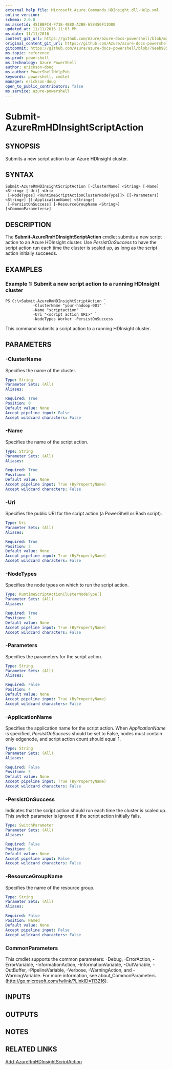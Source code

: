 ```yaml
---
external help file: Microsoft.Azure.Commands.HDInsight.dll-Help.xml
online version: 
schema: 2.0.0
ms.assetid: 451BBFC4-F71E-4B8D-A2BE-658450F11D80
updated_at: 11/11/2016 11:03 PM
ms.date: 11/11/2016
content_git_url: https://github.com/Azure/azure-docs-powershell/blob/master/azureps-cmdlets-docs/ResourceManager/AzureRM.HDInsight/v2.2.0/Submit-AzureRmHDInsightScriptAction.md
original_content_git_url: https://github.com/Azure/azure-docs-powershell/blob/master/azureps-cmdlets-docs/ResourceManager/AzureRM.HDInsight/v2.2.0/Submit-AzureRmHDInsightScriptAction.md
gitcommit: https://github.com/Azure/azure-docs-powershell/blob/79eeb985ea480979357fb4695832a0c3d29a48bf/azureps-cmdlets-docs/ResourceManager/AzureRM.HDInsight/v2.2.0/Submit-AzureRmHDInsightScriptAction.md
ms.topic: reference
ms.prod: powershell
ms.technology: Azure PowerShell
author: erickson-doug
ms.author: PowerShellHelpPub
keywords: powershell, cmdlet
manager: erickson-doug
open_to_public_contributors: false
ms.service: azure-powershell
---
```


# Submit-AzureRmHDInsightScriptAction

## SYNOPSIS
Submits a new script action to an Azure HDInsight cluster.

## SYNTAX

```
Submit-AzureRmHDInsightScriptAction [-ClusterName] <String> [-Name] <String> [-Uri] <Uri>
 [-NodeTypes] <RuntimeScriptActionClusterNodeType[]> [[-Parameters] <String>] [[-ApplicationName] <String>]
 [-PersistOnSuccess] [-ResourceGroupName <String>] [<CommonParameters>]
```

## DESCRIPTION
The **Submit-AzureRmHDInsightScriptAction** cmdlet submits a new script action to an Azure HDInsight cluster.
Use *PersistOnSuccess* to have the script action run each time the cluster is scaled up, as long as the script action initially succeeds.

## EXAMPLES

### Example 1: Submit a new script action to a running HDInsight cluster
```
PS C:\>Submit-AzureRmHDInsightScriptAction `
            -ClusterName "your-hadoop-001" `
            -Name "scriptaction" `
            -Uri "<script action URI>" `
            -NodeTypes Worker -PersistOnSuccess
```

This command submits a script action to a running HDInsight cluster.

## PARAMETERS

### -ClusterName
Specifies the name of the cluster.

```yaml
Type: String
Parameter Sets: (All)
Aliases: 

Required: True
Position: 0
Default value: None
Accept pipeline input: False
Accept wildcard characters: False
```

### -Name
Specifies the name of the script action.

```yaml
Type: String
Parameter Sets: (All)
Aliases: 

Required: True
Position: 1
Default value: None
Accept pipeline input: True (ByPropertyName)
Accept wildcard characters: False
```

### -Uri
Specifies the public URI for the script action (a PowerShell or Bash script).

```yaml
Type: Uri
Parameter Sets: (All)
Aliases: 

Required: True
Position: 2
Default value: None
Accept pipeline input: True (ByPropertyName)
Accept wildcard characters: False
```

### -NodeTypes
Specifies the node types on which to run the script action.

```yaml
Type: RuntimeScriptActionClusterNodeType[]
Parameter Sets: (All)
Aliases: 

Required: True
Position: 3
Default value: None
Accept pipeline input: True (ByPropertyName)
Accept wildcard characters: False
```

### -Parameters
Specifies the parameters for the script action.

```yaml
Type: String
Parameter Sets: (All)
Aliases: 

Required: False
Position: 4
Default value: None
Accept pipeline input: True (ByPropertyName)
Accept wildcard characters: False
```

### -ApplicationName
Specifies the application name for the script action.
When *ApplicationName* is specified, *PersistOnSuccess* should be set to False, nodes must contain only edgenode, and script action count should equal 1.

```yaml
Type: String
Parameter Sets: (All)
Aliases: 

Required: False
Position: 5
Default value: None
Accept pipeline input: True (ByPropertyName)
Accept wildcard characters: False
```

### -PersistOnSuccess
Indicates that the script action should run each time the cluster is scaled up.
This switch parameter is ignored if the script action initially fails.

```yaml
Type: SwitchParameter
Parameter Sets: (All)
Aliases: 

Required: False
Position: 6
Default value: None
Accept pipeline input: False
Accept wildcard characters: False
```

### -ResourceGroupName
Specifies the name of the resource group.

```yaml
Type: String
Parameter Sets: (All)
Aliases: 

Required: False
Position: Named
Default value: None
Accept pipeline input: False
Accept wildcard characters: False
```

### CommonParameters
This cmdlet supports the common parameters: -Debug, -ErrorAction, -ErrorVariable, -InformationAction, -InformationVariable, -OutVariable, -OutBuffer, -PipelineVariable, -Verbose, -WarningAction, and -WarningVariable. For more information, see about_CommonParameters (http://go.microsoft.com/fwlink/?LinkID=113216).

## INPUTS

## OUTPUTS

## NOTES

## RELATED LINKS

[Add-AzureRmHDInsightScriptAction](xref:ResourceManager/AzureRM.HDInsight/v2.2.0/Add-AzureRmHDInsightScriptAction.md)


